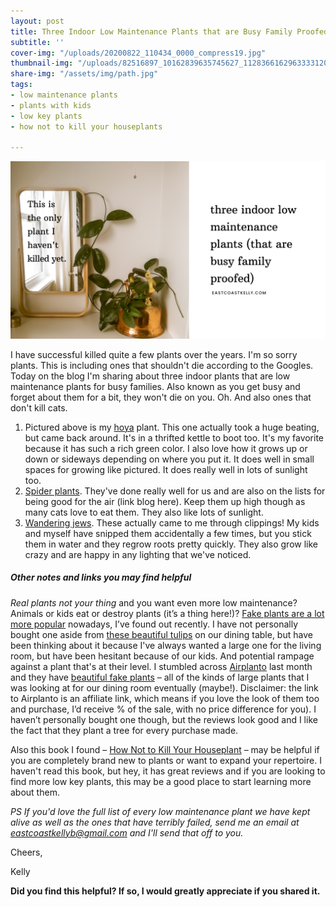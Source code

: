 ```yaml
---
layout: post
title: Three Indoor Low Maintenance Plants that are Busy Family Proofed
subtitle: ''
cover-img: "/uploads/20200822_110434_0000_compress19.jpg"
thumbnail-img: "/uploads/82516897_10162839635745627_1128366162963333120_o.jpg"
share-img: "/assets/img/path.jpg"
tags:
- low maintenance plants
- plants with kids
- low key plants
- how not to kill your houseplants

---
```

![My hoya plant next to a mirror.](/uploads/20200706_210856_0000-1.png "houseplant")

I have successful killed quite a few plants over the years. I'm so sorry plants. This is including ones that shouldn't die according to the Googles. Today on the blog I'm sharing about three indoor plants that are low maintenance plants for busy families. Also known as you get busy and forget about them for a bit, they won't die on you. Oh. And also ones that don't kill cats.

1. Pictured above is my [hoya](https://en.wikipedia.org/wiki/Hoya) plant. This one actually took a huge beating, but came back around. It's in a thrifted kettle to boot too. It's my favorite because it has such a rich green color. I also love how it grows up or down or sideways depending on where you put it. It does well in small spaces for growing like pictured. It does really well in lots of sunlight too.
2. [Spider plants](https://www.gardeningknowhow.com/houseplants/spider-plant/spider-plant-care-gardening-tips-for-spider-plants.htm). They've done really well for us and are also on the lists for being good for the air (link blog here). Keep them up high though as many cats love to eat them. They also like lots of sunlight.
3. [Wandering jews](https://www.houseplant411.com/houseplant/wandering-jew-plant-how-to-grow-care-tips-transdescantia). These actually came to me through clippings! My kids and myself have snipped them accidentally a few times, but you stick them in water and they regrow roots pretty quickly. They also grow like crazy and are happy in any lighting that we've noticed.

##### Other notes and links you may find helpful

_Real plants not your thing_ and you want even more low maintenance? Animals or kids eat or destroy plants (it’s a thing here!)? [Fake plants are a lot more popular](https://www.theglobeandmail.com/life/home-and-design/article-on-the-go-homeowners-are-bringing-fake-plants-back-in-vogue/) nowadays, I’ve found out recently. I have not personally bought one aside from [these beautiful tulips](https://amzn.to/3f7hLbY) on our dining table, but have been thinking about it because I've always wanted a large one for the living room, but have been hesitant because of our kids. And potential rampage against a plant that's at their level. I stumbled across [Airplanto](https://artiplanto.myshopify.com/?rfsn=4324751.dc8b7d) last month and they have [beautiful fake plants](https://artiplanto.myshopify.com/?rfsn=4324751.dc8b7d) – all of the kinds of large plants that I was looking at for our dining room eventually (maybe!). Disclaimer: the link to Airplanto is an affiliate link, which means if you love the look of them too and purchase, I’d receive % of the sale, with no price difference for you). I haven’t personally bought one though, but the reviews look good and I like the fact that they plant a tree for every purchase made.

Also this book I found – [How Not to Kill Your Houseplant](https://amzn.to/2Az9Yoj) – may be helpful if you are completely brand new to plants or want to expand your repertoire. I haven't read this book, but hey, it has great reviews and if you are looking to find more low key plants, this may be a good place to start learning more about them.

_PS If you'd love the full list of every low maintenance plant we have kept alive as well as the ones that have terribly failed, send me an email at_ [_eastcoastkellyb@gmail.com_](mailto:eastcoastkellyb@gmail.com) _and I'll send that off to you._

Cheers,

Kelly

**Did you find this helpful? If so, I would greatly appreciate if you shared it.**